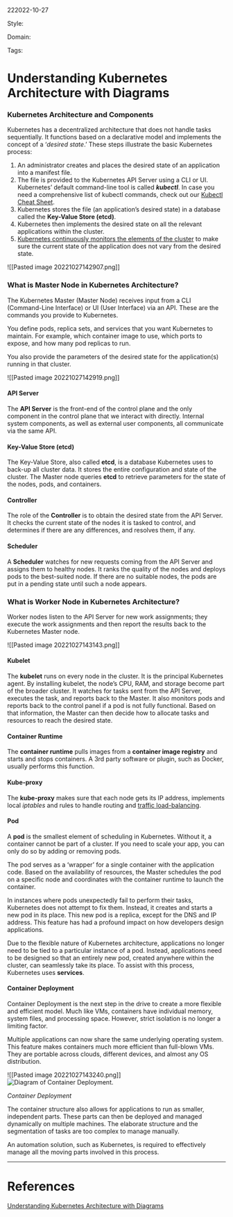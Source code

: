 222022-10-27

Style: 

Domain:

Tags:

# Understanding Kubernetes Architecture with Diagrams

### Kubernetes Architecture and Components

Kubernetes has a decentralized architecture that does not handle tasks sequentially. It functions based on a declarative model and implements the concept of a ‘_desired state_.’ These steps illustrate the basic Kubernetes process:

1.  An administrator creates and places the desired state of an application into a manifest file.
2.  The file is provided to the Kubernetes API Server using a CLI or UI. Kubernetes’ default command-line tool is called **_kubectl_**. In case you need a comprehensive list of kubectl commands, check out our [Kubectl Cheat Sheet](https://phoenixnap.com/kb/kubectl-commands-cheat-sheet).
3.  Kubernetes stores the file (an application’s desired state) in a database called the **Key-Value Store (etcd)**.
4.  Kubernetes then implements the desired state on all the relevant applications within the cluster.
5.  [Kubernetes continuously monitors the elements of the cluster](https://phoenixnap.com/kb/prometheus-kubernetes-monitoring) to make sure the current state of the application does not vary from the desired state.

![[Pasted image 20221027142907.png]]

### What is Master Node in Kubernetes Architecture?

The Kubernetes Master (Master Node) receives input from a CLI (Command-Line Interface) or UI (User Interface) via an API. These are the commands you provide to Kubernetes.

You define pods, replica sets, and services that you want Kubernetes to maintain. For example, which container image to use, which ports to expose, and how many pod replicas to run.

You also provide the parameters of the desired state for the application(s) running in that cluster.

![[Pasted image 20221027142919.png]]
#### API Server

The **API Server** is the front-end of the control plane and the only component in the control plane that we interact with directly. Internal system components, as well as external user components, all communicate via the same API.

#### Key-Value Store (etcd)

The Key-Value Store, also called **etcd**, is a database Kubernetes uses to back-up all cluster data. It stores the entire configuration and state of the cluster. The Master node queries **etcd** to retrieve parameters for the state of the nodes, pods, and containers.

#### Controller

The role of the **Controller** is to obtain the desired state from the API Server. It checks the current state of the nodes it is tasked to control, and determines if there are any differences, and resolves them, if any.

#### Scheduler

A **Scheduler** watches for new requests coming from the API Server and assigns them to healthy nodes. It ranks the quality of the nodes and deploys pods to the best-suited node. If there are no suitable nodes, the pods are put in a pending state until such a node appears.

### What is Worker Node in Kubernetes Architecture?

Worker nodes listen to the API Server for new work assignments; they execute the work assignments and then report the results back to the Kubernetes Master node.

![[Pasted image 20221027143143.png]]

#### Kubelet

The **kubelet** runs on every node in the cluster. It is the principal Kubernetes agent. By installing kubelet, the node’s CPU, RAM, and storage become part of the broader cluster. It watches for tasks sent from the API Server, executes the task, and reports back to the Master. It also monitors pods and reports back to the control panel if a pod is not fully functional. Based on that information, the Master can then decide how to allocate tasks and resources to reach the desired state.

#### Container Runtime

The **container runtime** pulls images from a **container image registry** and starts and stops containers. A 3rd party software or plugin, such as Docker, usually performs this function.

#### Kube-proxy

The **kube-proxy** makes sure that each node gets its IP address, implements local _iptables_ and rules to handle routing and [traffic load-balancing](https://phoenixnap.com/kb/load-balancing).

#### Pod

A **pod** is the smallest element of scheduling in Kubernetes. Without it, a container cannot be part of a cluster. If you need to scale your app, you can only do so by adding or removing pods.

The pod serves as a ‘wrapper’ for a single container with the application code. Based on the availability of resources, the Master schedules the pod on a specific node and coordinates with the container runtime to launch the container.

In instances where pods unexpectedly fail to perform their tasks, Kubernetes does not attempt to fix them. Instead, it creates and starts a new pod in its place. This new pod is a replica, except for the DNS and IP address. This feature has had a profound impact on how developers design applications.

Due to the flexible nature of Kubernetes architecture, applications no longer need to be tied to a particular instance of a pod. Instead, applications need to be designed so that an entirely new pod, created anywhere within the cluster, can seamlessly take its place. To assist with this process, Kubernetes uses **services**.

#### Container Deployment

Container Deployment is the next step in the drive to create a more flexible and efficient model. Much like VMs, containers have individual memory, system files, and processing space. However, strict isolation is no longer a limiting factor.

Multiple applications can now share the same underlying operating system. This feature makes containers much more efficient than full-blown VMs. They are portable across clouds, different devices, and almost any OS distribution.

![[Pasted image 20221027143240.png]]
![Diagram of Container Deployment.](https://phoenixnap.com/kb/wp-content/uploads/2021/04/container-deploment-kubernetes.png)

_Container Deployment_

The container structure also allows for applications to run as smaller, independent parts. These parts can then be deployed and managed dynamically on multiple machines. The elaborate structure and the segmentation of tasks are too complex to manage manually.

An automation solution, such as Kubernetes, is required to effectively manage all the moving parts involved in this process.


___
# References
[Understanding Kubernetes Architecture with Diagrams](https://phoenixnap.com/kb/understanding-kubernetes-architecture-diagrams)